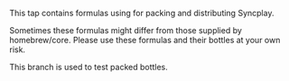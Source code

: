 This tap contains formulas using for packing and distributing Syncplay.

Sometimes these formulas might differ from those supplied by homebrew/core.
Please use these formulas and their bottles at your own risk.

This branch is used to test packed bottles.

